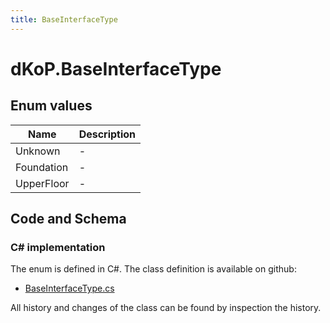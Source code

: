 ```yaml
---
title: BaseInterfaceType
---
```


# dKoP.BaseInterfaceType



## Enum values

| Name            | Description                                                    |
|-----------------|----------------------------------------------------------------|
| Unknown |  -  |
| Foundation |  -  |
| UpperFloor |  -  |


## Code and Schema

### C# implementation

The enum is defined in C#. The class definition is available on github:

- [BaseInterfaceType.cs](https://github.com/BHoM/dKoP_Toolkit/blob/develop/dKoP_oM/Interfaces/Enums/BaseInterfaceType.cs)

All history and changes of the class can be found by inspection the history.
